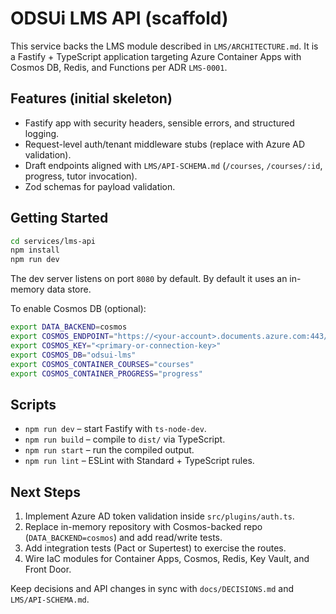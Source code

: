 # ODSUi LMS API (scaffold)

This service backs the LMS module described in `LMS/ARCHITECTURE.md`. It is a Fastify + TypeScript application targeting Azure Container Apps with Cosmos DB, Redis, and Functions per ADR `LMS-0001`.

## Features (initial skeleton)
- Fastify app with security headers, sensible errors, and structured logging.
- Request-level auth/tenant middleware stubs (replace with Azure AD validation).
- Draft endpoints aligned with `LMS/API-SCHEMA.md` (`/courses`, `/courses/:id`, progress, tutor invocation).
- Zod schemas for payload validation.

## Getting Started
```bash
cd services/lms-api
npm install
npm run dev
```

The dev server listens on port `8080` by default. By default it uses an in-memory data store.

To enable Cosmos DB (optional):
```bash
export DATA_BACKEND=cosmos
export COSMOS_ENDPOINT="https://<your-account>.documents.azure.com:443/"
export COSMOS_KEY="<primary-or-connection-key>"
export COSMOS_DB="odsui-lms"
export COSMOS_CONTAINER_COURSES="courses"
export COSMOS_CONTAINER_PROGRESS="progress"
```

## Scripts
- `npm run dev` – start Fastify with `ts-node-dev`.
- `npm run build` – compile to `dist/` via TypeScript.
- `npm run start` – run the compiled output.
- `npm run lint` – ESLint with Standard + TypeScript rules.

## Next Steps
1. Implement Azure AD token validation inside `src/plugins/auth.ts`.
2. Replace in-memory repository with Cosmos-backed repo (`DATA_BACKEND=cosmos`) and add read/write tests.
3. Add integration tests (Pact or Supertest) to exercise the routes.
4. Wire IaC modules for Container Apps, Cosmos, Redis, Key Vault, and Front Door.

Keep decisions and API changes in sync with `docs/DECISIONS.md` and `LMS/API-SCHEMA.md`.
